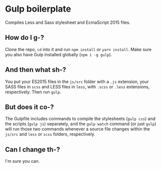# Gulp boilerplate

Compiles Less and Sass stylesheet and EcmaScript 2015 files.

## How do I g-?

Clone the repo, `cd` into it and run `npm install` or `yarn install`. Make sure you also have Gulp installed globally (`npm i -g gulp`).

## And then what sh-?

You put your ES2015 files in the `js/src` folder with a `.js` extension, your SASS files in `scss` and LESS files in `less`, with `.scss` or `.less` extensions, respectively. Then run `gulp`.

## But does it co-?

The Gulpfile includes commands to compile the stylesheets (`gulp css`) and the
scripts (`gulp js`) separately, and the `gulp watch` command (or just `gulp`)
will run those two commands whenever a source file changes within the `js/src` and `less` or `scss` folders, respectively.

## Can I change th-?

I'm sure you can.
